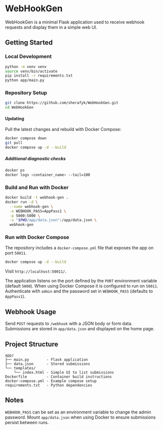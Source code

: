# WebHookGen

WebHookGen is a minimal Flask application used to receive webhook requests and display them in a simple web UI.

## Getting Started

### Local Development

```bash
python -m venv venv
source venv/bin/activate
pip install -r requirements.txt
python app/main.py
```

### Repository Setup

```bash
git clone https://github.com/sherafyk/WebHookGen.git
cd WebHookGen
```

#### Updating

Pull the latest changes and rebuild with Docker Compose:

```bash
docker compose down
git pull
docker compose up -d --build
```

##### Additional diagnostic checks

```bash
docker ps
docker logs <container_name> --tail=100
```

### Build and Run with Docker

```bash
docker build -t webhook-gen .
docker run -d \
  --name webhook-gen \
  -e WEBHOOK_PASS=AppPass1 \
  -p 5000:5000 \
  -v "$PWD/app/data.json":/app/data.json \
  webhook-gen
```

### Run with Docker Compose

The repository includes a `docker-compose.yml` file that exposes the app on port `50011`.

```bash
docker compose up -d --build
```

Visit `http://localhost:50011/`.

The application listens on the port defined by the `PORT` environment variable (default `5000`). When using Docker Compose it is configured to run on `50011`. Authenticate with `admin` and the password set in `WEBHOOK_PASS` (defaults to `AppPass1`).

## Webhook Usage

Send `POST` requests to `/webhook` with a JSON body or form data. Submissions are stored in `app/data.json` and displayed on the home page.

## Project Structure

```
app/
├── main.py        - Flask application
├── data.json      - Stored submissions
└── templates/
    └── index.html - Simple UI to list submissions
Dockerfile         - Container build instructions
docker-compose.yml - Example compose setup
requirements.txt   - Python dependencies
```

## Notes

`WEBHOOK_PASS` can be set as an environment variable to change the admin password. Mount `app/data.json` when using Docker to ensure submissions persist between runs.
